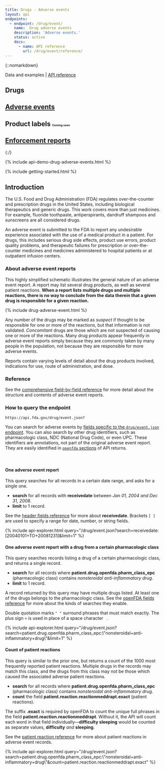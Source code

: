 ```yaml
---
title: Drugs - Adverse events
layout: api
endpoints:
  - endpoint: /drug/event/
    name:  Drug adverse events
    description: 'Adverse events.'
    status: active
    docs:
      - name: API reference
        url: /drug/event/reference/
---
```

{::nomarkdown}
<section class="content-heading api {% if page.cover %}cover{% endif %}" style="background-image:url('{{ site.baseurl }}/assets/img/{{ page.cover }}');">
  <div class="content-heading-text">
    <div class="content-heading-title">
      Data and examples | <a href="{{ site.baseurl }}/drug/event/reference/">API reference</a>
    </div>
    <h1>Drugs</h1>
  </div>
</section>

<div class="row tabs">
  <div class="col-sm-4 tab selected"><h2><a href="#">Adverse events</a></h2></div>
  <div class="col-sm-4 tab"><h2>Product labels <span style="font-size: 9px">Coming soon</span></h2></div>
  <div class="col-sm-4 tab"><h2><a href="{{ site.baseurl }}/drug/enforcement">Enforcement reports</a></h2></div>
</div>
{:/}

<section id="endpoint">

{% include api-demo-drug-adverse-events.html %}

{% include getting-started.html %}

## Introduction

The U.S. Food and Drug Administration (FDA) regulates over-the-counter and prescription drugs in the United States, including biological therapeutics and generic drugs. This work covers more than just medicines. For example, fluoride toothpaste, antiperspirants, dandruff shampoos and sunscreens are all considered drugs.

An adverse event is submitted to the FDA to report any undesirable experience associated with the use of a medical product in a patient. For drugs, this includes serious drug side effects, product use errors, product quality problems, and therapeutic failures for prescription or over-the-counter medicines and medicines administered to hospital patients or at outpatient infusion centers.

### About adverse event reports

This highly simplified schematic illustrates the general nature of an adverse event report. A report may list several drug products, as well as several patient reactions. **When a report lists multiple drugs and multiple reactions, there is no way to conclude from the data therein that a given drug is responsible for a given reaction.**

{% include drug-adverse-event.html %}

Any number of the drugs may be marked as *suspect* if thought to be responsible for one or more of the reactions, but that information is not validated. *Concomitant* drugs are those which are not suspected of causing one or more of the reactions. Many drug products appear frequently in adverse event reports simply because they are commonly taken by many people in the population, not because they are responsible for more adverse events.

Reports contain varying levels of detail about the drug products involved, indications for use, route of administration, and dose.

### Reference

See the <a href="reference/">comprehensive field-by-field reference</a> for more detail about the structure and contents of adverse event reports.

### How to query the endpoint

`https://api.fda.gov/drug/event.json?`

You can search for adverse events by <a href="{{ site.baseurl }}/api/reference/#drug-adverse-events">fields specific to the `drug/event.json` endpoint</a>. You can also search by other drug identifiers, such as pharmacologic class, NDC (National Drug Code), or even UPC. These identifiers are annotations, not part of the original adverse event report. They are easily identified in <a href="{{ site.baseurl }}/api/reference/#openfda-fields">`openfda` sections</a> of API returns.

<div class="api-explorer" style="margin-top: 7ex">
<div class="query">
<h4 class="query-title">One adverse event report</h4>
<div class="query-description">This query searches for all records in a certain date range, and asks for a single one.

 - **search** for all records with **receivedate** between *Jan 01, 2004 and Dec 31, 2008*.
 - **limit** to 1 record.

See the [header fields reference](reference/#header) for more about **receivedate**. Brackets `[ ]` are used to specify a range for date, number, or string fields.
</div>
</div>
<div class="explorer">
{% include api-explorer.html query="/drug/event.json?search=receivedate:[20040101+TO+20081231]&limit=1" %}
</div>
</div>

<div class="api-explorer">
<div class="query">
<h4 class="query-title">One adverse event report with a drug from a certain pharmacologic class</h4>
<div class="query-description">This query searches records listing a drug of a certain pharmacologic class, and returns a single record.

 - **search** for all records where **patient.drug.openfda.pharm_class_epc** (pharmacologic class) contains *nonsteroidal anti-inflammatory drug*.
 - **limit** to 1 record.

A record returned by this query may have multiple drugs listed. At least one of the drugs belongs to the pharmacologic class. See the [openFDA fields reference](reference/#openfda-fields) for more about the kinds of searches they enable.

Double quotation marks `" "` surround phrases that must match exactly. The plus sign `+` is used in place of a space character ` `.
</div>
</div>
<div class="explorer">
{% include api-explorer.html query="/drug/event.json?search=patient.drug.openfda.pharm_class_epc:\"nonsteroidal+anti-inflammatory+drug\"&limit=1" %}
</div>
</div>

<div class="api-explorer">
<div class="query">
<h4 class="query-title">Count of patient reactions</h4>
<div class="query-description">This query is similar to the prior one, but returns a count of the 1000 most frequently reported patient reactions. Multiple drugs in the records may match this class, and the drugs from this class may not be those which caused the associated adverse patient reactions.

 - **search** for all records where **patient.drug.openfda.pharm_class_epc** (pharmacologic class) contains *nonsteroidal anti-inflammatory drug*.
 - **count** the field **patient.reaction.reactionmeddrapt.exact** (patient reactions).

The suffix **.exact** is required by openFDA to count the unique full phrases in the field **patient.reaction.reactionmeddrapt**. Without it, the API will count each word in that field individually—**difficulty sleeping** would be counted as separate values, **difficulty** *and* **sleeping**.

See the [patient reaction reference](reference/#patient-reaction-data) for more about patient reactions in adverse event records.
</div>
<!-- <svg class="chart"></svg> -->
</div>
<div class="explorer">
{% include api-explorer.html query="/drug/event.json?search=patient.drug.openfda.pharm_class_epc:\"nonsteroidal+anti-inflammatory+drug\"&count=patient.reaction.reactionmeddrapt.exact" %}
</div>
</div>

</section>
